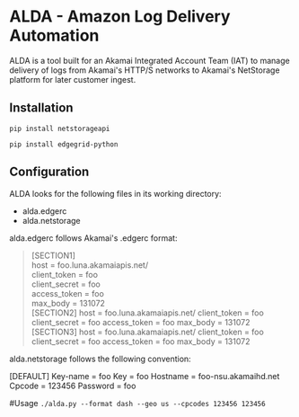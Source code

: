 # ALDA - Amazon Log Delivery Automation
ALDA is a tool built for an Akamai Integrated Account Team (IAT) to manage delivery of logs from Akamai's HTTP/S networks to Akamai's NetStorage platform for later customer ingest.

## Installation
`pip install netstorageapi`

`pip install edgegrid-python`

## Configuration
ALDA looks for the following files in its working directory:
* alda.edgerc
* alda.netstorage

alda.edgerc follows Akamai's .edgerc format:

>[SECTION1]  
host = foo.luna.akamaiapis.net/  
client_token = foo  
client_secret = foo  
access_token = foo  
max_body = 131072  
[SECTION2]
host = foo.luna.akamaiapis.net/
client_token = foo
client_secret = foo
access_token = foo
max_body = 131072
[SECTION3]
host = foo.luna.akamaiapis.net/
client_token = foo
client_secret = foo
access_token = foo
max_body = 131072

alda.netstorage follows the following convention:

[DEFAULT]
Key-name = foo
Key = foo
Hostname = foo-nsu.akamaihd.net
Cpcode = 123456
Password = foo

#Usage
`./alda.py --format dash --geo us --cpcodes 123456 123456`
